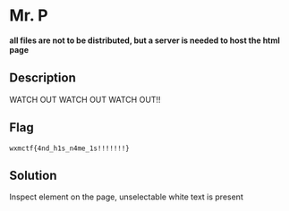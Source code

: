 # Mr. P

**all files are not to be distributed, but a server is needed to host the html page**

## Description

WATCH OUT WATCH OUT WATCH OUT!!

## Flag
`wxmctf{4nd_h1s_n4me_1s!!!!!!!}`

## Solution
Inspect element on the page, unselectable white text is present
